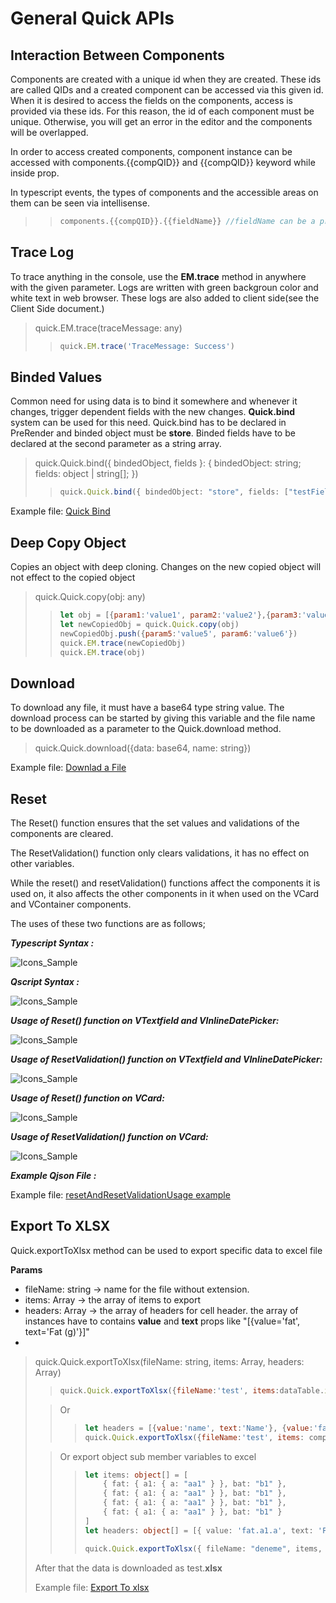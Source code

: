 # General Quick APIs

## Interaction Between Components
Components are created with a unique id when they are created. These ids are called QIDs and a created component can be accessed via this given id. When it is desired to access the fields on the components, access is provided via these ids. For this reason, the id of each component must be unique. Otherwise, you will get an error in the editor and the components will be overlapped.

In order to access created components, component instance can be accessed with components.{{compQID}} and {{compQID}} keyword while inside prop.

In typescript events, the types of components and the accessible areas on them can be seen via intellisense.


> > ```js
> > components.{{compQID}}.{{fieldName}} //fieldName can be a property event or an normal field on the component instance
> > ```

## Trace Log 

To trace anything in the console, use the **EM.trace** method in anywhere with the given parameter. Logs are written with green backgroun color and white text in web browser. These logs are also added to client side(see the Client Side document.) 

> quick.EM.trace(traceMessage: any)
> > ```js
> > quick.EM.trace('TraceMessage: Success')
> > ```
> 

## Binded Values 

Common need for using data is to bind it somewhere and whenever it changes, trigger dependent fields with the new changes. **Quick.bind** system can be used for this need.
Quick.bind has to be declared in PreRender and binded object must be **store**. Binded fields have to be declared at the second parameter as a string array.
> quick.Quick.bind({ bindedObject, fields }: {
>    bindedObject: string;
>    fields: object | string[];
>})
> > ```ts
> > quick.Quick.bind({ bindedObject: "store", fields: ["testField"] });
> > ```
> 


Example file: <a href="https://studio.onplateau.com/quick/?q=/qjsons/Quick_Bind.qjson" target="_blank">Quick Bind</a>



## Deep Copy Object

Copies an object with deep cloning. Changes on the new copied object will not effect to the copied object

> quick.Quick.copy(obj: any)
> > ```js
> > let obj = [{param1:'value1', param2:'value2'},{param3:'value3', param4:'value4'}]
> > let newCopiedObj = quick.Quick.copy(obj)
> > newCopiedObj.push({param5:'value5', param6:'value6'})
> > quick.EM.trace(newCopiedObj)
> > quick.EM.trace(obj)
> > ```
> 

## Download

To download any file, it must have a base64 type string value. The download process can be started by giving this variable and the file name to be downloaded as a parameter to the Quick.download method.

> quick.Quick.download({data: base64, name: string})

Example file: <a href="https://studio.onplateau.com/quick/?q=/qjsons/Download.qjson" target="_blank">Downlad a File</a>

## Reset


The Reset() function ensures that the set values and validations of the components are cleared.

The ResetValidation() function only clears validations, it has no effect on other variables.

While the reset() and resetValidation() functions affect the components it is used on, it also affects the other components in it when used on the VCard and VContainer components.

The uses of these two functions are as follows;

***Typescript Syntax :***      

![Icons_Sample](https://cdn.softtech.com.tr/ngsp-quick/nemo/dev/mdImages/resetValidation/typeSyntax.png)

***Qscript Syntax :***

![Icons_Sample](https://cdn.softtech.com.tr/ngsp-quick/nemo/dev/mdImages/resetValidation/qSyntax.png)

***Usage of Reset() function on VTextfield and VInlineDatePicker:*** 

![Icons_Sample](https://cdn.softtech.com.tr/ngsp-quick/nemo/dev/mdImages/resetValidation/ResetComponent.gif)

***Usage of ResetValidation() function on VTextfield and VInlineDatePicker:*** 

![Icons_Sample](https://cdn.softtech.com.tr/ngsp-quick/nemo/dev/mdImages/resetValidation/ResetComponentValidation.gif)

***Usage of Reset() function on VCard:***  

![Icons_Sample](https://cdn.softtech.com.tr/ngsp-quick/nemo/dev/mdImages/resetValidation/ResetCard.gif)

***Usage of ResetValidation() function on VCard:***

![Icons_Sample](https://cdn.softtech.com.tr/ngsp-quick/nemo/dev/mdImages/resetValidation/ResetCardValidation.gif)

***Example Qjson File :***


Example file: <a href="https://studio.onplateau.com/quick/?q=/qjsons/resetAndResetValidationUsage.qjson" target="_blank">resetAndResetValidationUsage example</a>

## Export To XLSX
Quick.exportToXlsx method can be used to export specific data to excel file

**Params**
* fileName: string -> name for the file without extension.
* items: Array -> the array of items to export
* headers: Array -> the array of headers for cell header. the array of instances have to contains **value** and **text** props like "[{value='fat', text='Fat (g)'}]" 
* 
> quick.Quick.exportToXlsx(fileName: string, items: Array<object>, headers: Array<object>)
> > ```js
> > quick.Quick.exportToXlsx({fileName:'test', items:dataTable.items, headers:dataTable.headers})
> > ```


> Or
> > ```js
> > let headers = [{value:'name', text:'Name'}, {value:'fat', text:'Fat (g)'}]
> > quick.Quick.exportToXlsx({fileName:'test', items: component.datatable.items, headers:headers})
> > ```


> Or export object sub member variables to excel
> > ```ts
> > let items: object[] = [
> >     { fat: { a1: { a: "aa1" } }, bat: "b1" },
> >     { fat: { a1: { a: "aa1" } }, bat: "b1" },
> >     { fat: { a1: { a: "aa1" } }, bat: "b1" },
> >     { fat: { a1: { a: "aa1" } }, bat: "b1" }
> > ]
> > let headers: object[] = [{ value: 'fat.a1.a', text: 'Fat (g)' }, { value: 'bat', text: 'bat (g)' }];
> > 
> > quick.Quick.exportToXlsx({ fileName: "deneme", items, headers });
> > ```


After that the data is downloaded as test.**xlsx**

Example file: <a href="https://studio.onplateau.com/quick/?q=/qjsons/exportToXlsx_Sample.qjson" target="_blank">Export To xlsx</a>

